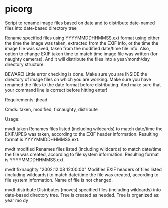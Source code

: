 # picorg
Script to rename image files based on date and to distribute date-named files
into date-based directory tree

Rename specified files using YYYYMMDDHHMMSS.ext format using either the time
the image was taken, extracted from the EXIF info, or the time the image file
was saved, taken from the modified date/time file info.  Also, option to
change EXIF taken time to match time image file was written (for naughty
cameras).  And it will distribute the files into a year/month/day directory
structure.

BEWARE! Little error checking is done. Make sure you are INSIDE the directory
of image files on which you are working.  Make sure you have renamed the files
to the date format before distributing.  And make sure that your command line
is correct before hitting enter!

Requirements:
jhead

Cmds: taken, modified, fixnaughty, distribute

Usage:

 mvdt taken <files>
Renames files listed (including wildcards) to match date/time the EXIF/JPEG
was taken, according to the EXIF header information.  Resulting format is
YYYYMMDDHHMMSS.ext.

 mvdt modified <files>
Renames files listed (including wildcards) to match date/time the file was
created, according to file system information.  Resulting format is
YYYYMMDDHHMMSS.ext.

 mvdt fixnaughty "2002:12:08 12:00:00" <files>
Modifies EXIF headers of files listed (including wildcards) to match date/time
the file was created, according to file system information.  Name of file is
not changed.

 mvdt distribute <rootdir> <datenamedfiles>
Distributes (moves) specified files (including wildcards) into date-based
directory tree.  Tree is created as needed.  Tree is organized as:
  year
    mo
     dy

